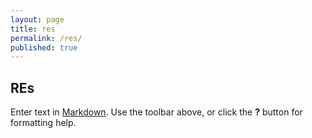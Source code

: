 ```yaml
---
layout: page
title: res
permalink: /res/
published: true
---
```


## REs

Enter text in [Markdown](http://daringfireball.net/projects/markdown/). Use the toolbar above, or click the **?** button for formatting help.
